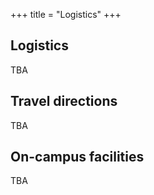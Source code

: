 +++
title = "Logistics"
+++

## Logistics

TBA

## Travel directions

TBA

## On-campus facilities

TBA